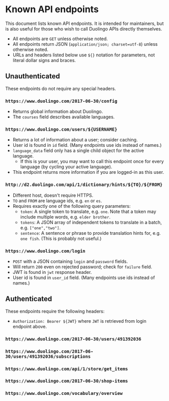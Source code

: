 # Known API endpoints

This document lists known API endpoints. It is intended for maintainers, but
is also useful for those who wish to call Duolingo APIs directly themselves.

* All endpoints are `GET` unless otherwise noted.
* All endpoints return JSON (`application/json; charset=utf-8`) unless
  otherwise noted.
* URLs and headers listed below use `${}` notation for parameters, not
  literal dollar signs and braces.

## Unauthenticated

These endpoints do not require any special headers.

### `https://www.duolingo.com/2017-06-30/config`

* Returns global information about Duolingo.
* The `courses` field describes available languages.

### `https://www.duolingo.com/users/${USERNAME}`

* Returns a lot of information about a user; consider caching.
* User id is found in `id` field. (Many endpoints use ids instead of names.)
* `language_data` field only has a single child object for the active
  language.
  * If this is your user, you may want to call this endpoint once for
    every language (by cycling your active language).
* This endpoint returns more information if you are logged-in as this user.

### `http://d2.duolingo.com/api/1/dictionary/hints/${TO}/${FROM}`

* Different host, doesn't require HTTPS.
* `TO` and `FROM` are language ids, e.g. `en` or `es`.
* Requires exactly one of the following query parameters:
  * `token`: A single token to translate, e.g. `one`. Note that a token
    may include multiple words, e.g. `elder brother`.
  * `tokens`: A JSON array of independent tokens to translate in a batch,
    e.g. `["one","two"]`.
  * `sentence`: A sentence or phrase to provide translation hints for, e.g. `one
    fish`. (This is probably not useful.)

### `https://www.duolingo.com/login`

* `POST` with a JSON containing `login` and `password` fields.
* Will return `200` even on rejected password; check for `failure` field.
* JWT is found in `jwt` response header.
* User id is found in `user_id` field. (Many endpoints use ids instead of
  names.)

## Authenticated

These endpoints require the following headers:

* `Authorization: Bearer ${JWT}` where `JWT` is retrieved from login endpoint
  above.

### `https://www.duolingo.com/2017-06-30/users/491392036`

### `https://www.duolingo.com/2017-06-30/users/491392036/subscriptions`

### `https://www.duolingo.com/api/1/store/get_items`

### `https://www.duolingo.com/2017-06-30/shop-items`

### `https://www.duolingo.com/vocabulary/overview`
